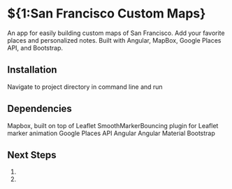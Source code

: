 # ${1:San Francisco Custom Maps}
An app for easily building custom maps of San Francisco.  Add your favorite places and personalized notes.  Built with Angular, MapBox, Google Places API, and Bootstrap.

## Installation
Navigate to project directory in command line and run 

## Dependencies
Mapbox, built on top of Leaflet
SmoothMarkerBouncing plugin for Leaflet marker animation
Google Places API
Angular
Angular Material
Bootstrap


## Next Steps
1. 
2. 